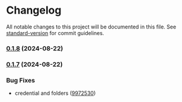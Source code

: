 # Changelog

All notable changes to this project will be documented in this file. See [standard-version](https://github.com/conventional-changelog/standard-version) for commit guidelines.

### [0.1.8](https://github.com/ii-ua/uvplayer_lite/compare/v0.1.7...v0.1.8) (2024-08-22)

### [0.1.7](https://github.com/ii-ua/uvplayer_lite/compare/v0.1.6...v0.1.7) (2024-08-22)


### Bug Fixes

* credential and folders ([9972530](https://github.com/ii-ua/uvplayer_lite/commit/99725307bc6928958398d88259afe026e6059d6b))
